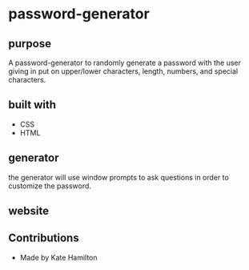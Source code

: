 # password-generator


## purpose 
A password-generator to randomly generate a password with the user giving in put on upper/lower characters, length, numbers, and special characters. 

## built with
* CSS
* HTML


## generator
the generator will use window prompts to ask questions in order to customize the password. 





## website




## Contributions 
* Made by Kate Hamilton 

